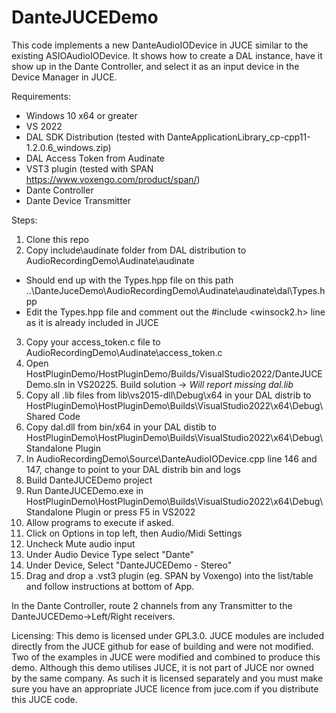 # DanteJUCEDemo
This code implements a new DanteAudioIODevice in JUCE similar to the existing ASIOAudioIODevice. It shows how to create a DAL instance, have it show up in the Dante Controller, and select it as an input device in the Device Manager in JUCE.

Requirements:
- Windows 10 x64 or greater
- VS 2022
- DAL SDK Distribution (tested with DanteApplicationLibrary_cp-cpp11-1.2.0.6_windows.zip)
- DAL Access Token from Audinate
- VST3 plugin (tested with SPAN https://www.voxengo.com/product/span/)
- Dante Controller
- Dante Device Transmitter

Steps:
1. Clone this repo
2. Copy include\audinate folder from DAL distribution to AudioRecordingDemo\Audinate\audinate
-  Should end up with the Types.hpp file on this path ..\DanteJuceDemo\AudioRecordingDemo\Audinate\audinate\dal\Types.hpp
-  Edit the Types.hpp file and comment out the #include <winsock2.h> line as it is already included in JUCE
3. Copy your access_token.c file to AudioRecordingDemo\Audinate\access_token.c
4. Open HostPluginDemo/HostPluginDemo/Builds/VisualStudio2022/DanteJUCEDemo.sln in VS20225. Build solution -> *Will report missing dal.lib*
5. Copy all .lib files from lib\vs2015-dll\Debug\x64 in your DAL distrib to HostPluginDemo\HostPluginDemo\Builds\VisualStudio2022\x64\Debug\Shared Code
6. Copy dal.dll from bin/x64 in your DAL distib to HostPluginDemo\HostPluginDemo\Builds\VisualStudio2022\x64\Debug\Standalone Plugin
7. In AudioRecordingDemo\Source\DanteAudioIODevice.cpp line 146 and 147, change to point to your DAL distrib bin and logs 
8. Build DanteJUCEDemo project
9. Run DanteJUCEDemo.exe in HostPluginDemo\HostPluginDemo\Builds\VisualStudio2022\x64\Debug\Standalone Plugin or press F5 in VS2022
10. Allow programs to execute if asked.
11. Click on Options in top left, then Audio/Midi Settings
12. Uncheck Mute audio input
13. Under Audio Device Type select "Dante"
14. Under Device, Select "DanteJUCEDemo - Stereo"
15. Drag and drop a .vst3 plugin (eg. SPAN by Voxengo) into the list/table and follow instructions at bottom of App.

In the Dante Controller, route 2 channels from any Transmitter to the DanteJUCEDemo->Left/Right receivers.

Licensing:
This demo is licensed under GPL3.0. JUCE modules are included directly from the JUCE github for ease of building and were not modified. Two of the examples in JUCE were modified and combined to produce this demo. Although this demo utilises JUCE, it is not part of JUCE nor owned by the same company. As such it is licensed separately and you must make sure you have an appropriate JUCE licence from juce.com if you distribute this JUCE code. 

